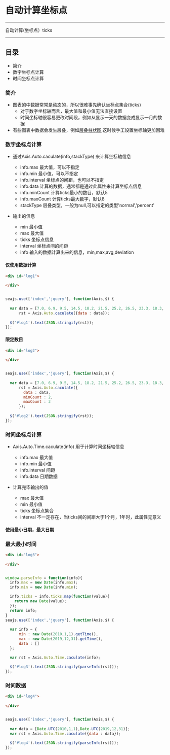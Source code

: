 # 自动计算坐标点

---

自动计算(坐标点）ticks

---

## 目录

  * 简介
  * 数字坐标点计算
  * 时间坐标点计算

### 简介

  * 图表的中数据常常是动态的，所以很难事先确认坐标点集合(ticks)
    * 对于数字坐标轴而言，最大值和最小值无法直接设置
    * 时间坐标轴很容易更改时间段，例如从显示一天的数据变成显示一月的数据
  * 有些图表中数据会发生层叠，例如[层叠柱状图](http://builive.com/chart/column.php#column/stacked.php),这时候手工设置坐标轴更加困难

### 数字坐标点计算

  * 通过Axis.Auto.caculate(info,stackType) 来计算坐标轴信息

    * info.max 最大值，可以不指定
    * info.min 最小值，可以不指定
    * info.interval 坐标点的间距，也可以不指定
    * info.data 计算的数据，通常都是通过此属性来计算坐标点信息
    * info.minCount 计算ticks最小的数目，默认5
    * info.maxCount 计算ticks最大数字，默认8
    * stackType 层叠类型，一般为null,可以指定的类型'normal','percent'

  * 输出的信息 

    * min 最小值
    * max 最大值
    * ticks 坐标点信息
    * interval 坐标点间的间距
    * info 输入的数据计算出来的信息，min,max,avg,deviation

#### 仅使用数据计算


````html
<div id="log1">
  
</div>

````

````javascript

seajs.use(['index','jquery'], function(Axis,$) {
  
  var data = [7.0, 6.9, 9.5, 14.5, 18.2, 21.5, 25.2, 26.5, 23.3, 18.3, 13.9, 9.6],
      rst = Axis.Auto.caculate({data : data});
  
  $('#log1').text(JSON.stringify(rst));
});
````

#### 限定数目


````html
<div id="log2">
  
</div>

````

````javascript

seajs.use(['index','jquery'], function(Axis,$) {
  
  var data = [7.0, 6.9, 9.5, 14.5, 18.2, 21.5, 25.2, 26.5, 23.3, 18.3, 13.9, 9.6],
      rst = Axis.Auto.caculate({
        data : data,
        minCount : 2,
        maxCount : 3
      });
  
  $('#log2').text(JSON.stringify(rst));
});
````

### 时间坐标点计算

  * Axis.Auto.Time.caculate(info) 用于计算时间坐标轴信息

    * info.max 最大值
    * info.min 最小值
    * info.interval 间距
    * info.data 日期数据

  * 计算完毕输出的值

    * max 最大值
    * min 最小值
    * ticks 坐标点集合
    * interval 不一定存在，当ticks间的间距大于1个月，1年时，此属性无意义

#### 使用最小日期，最大日期

### 最大最小时间

````html
<div id="log3">
  
</div>

````

````javascript

window.parseInfo = function(info){
  info.max = new Date(info.max);
  info.min = new Date(info.min);

  info.ticks = info.ticks.map(function(value){
    return new Date(value);
  });
  return info;
}
seajs.use(['index','jquery'], function(Axis,$) {
  
  var info = {
      min : new Date(2010,1,1).getTime(),
      max : new Date(2019,12,31).getTime(),
      data : []
  };

  var rst = Axis.Auto.Time.caculate(info);
  
  $('#log3').text(JSON.stringify(parseInfo(rst)));
});
````

### 时间数据

````html
<div id="log4">
  
</div>

````

````javascript

seajs.use(['index','jquery'], function(Axis,$) {
  
  var data = [Date.UTC(2010,1,1),Date.UTC(2019,12,31)];
  var rst = Axis.Auto.Time.caculate({data : data});
  
  $('#log4').text(JSON.stringify(parseInfo(rst)));
});
````


